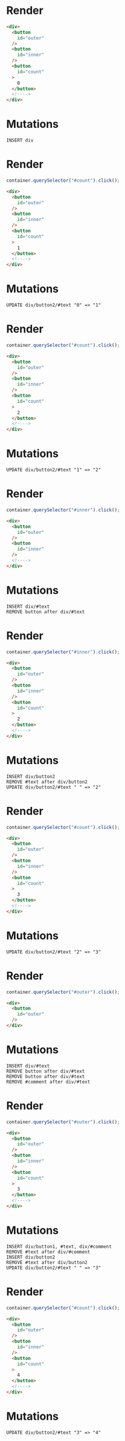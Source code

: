# Render
```html
<div>
  <button
    id="outer"
  />
  <button
    id="inner"
  />
  <button
    id="count"
  >
    0
  </button>
  <!---->
</div>
```

# Mutations
```
INSERT div
```

# Render
```js
container.querySelector("#count").click();
```
```html
<div>
  <button
    id="outer"
  />
  <button
    id="inner"
  />
  <button
    id="count"
  >
    1
  </button>
  <!---->
</div>
```

# Mutations
```
UPDATE div/button2/#text "0" => "1"
```

# Render
```js
container.querySelector("#count").click();
```
```html
<div>
  <button
    id="outer"
  />
  <button
    id="inner"
  />
  <button
    id="count"
  >
    2
  </button>
  <!---->
</div>
```

# Mutations
```
UPDATE div/button2/#text "1" => "2"
```

# Render
```js
container.querySelector("#inner").click();
```
```html
<div>
  <button
    id="outer"
  />
  <button
    id="inner"
  />
  <!---->
</div>
```

# Mutations
```
INSERT div/#text
REMOVE button after div/#text
```

# Render
```js
container.querySelector("#inner").click();
```
```html
<div>
  <button
    id="outer"
  />
  <button
    id="inner"
  />
  <button
    id="count"
  >
    2
  </button>
  <!---->
</div>
```

# Mutations
```
INSERT div/button2
REMOVE #text after div/button2
UPDATE div/button2/#text " " => "2"
```

# Render
```js
container.querySelector("#count").click();
```
```html
<div>
  <button
    id="outer"
  />
  <button
    id="inner"
  />
  <button
    id="count"
  >
    3
  </button>
  <!---->
</div>
```

# Mutations
```
UPDATE div/button2/#text "2" => "3"
```

# Render
```js
container.querySelector("#outer").click();
```
```html
<div>
  <button
    id="outer"
  />
</div>
```

# Mutations
```
INSERT div/#text
REMOVE button after div/#text
REMOVE button after div/#text
REMOVE #comment after div/#text
```

# Render
```js
container.querySelector("#outer").click();
```
```html
<div>
  <button
    id="outer"
  />
  <button
    id="inner"
  />
  <button
    id="count"
  >
    3
  </button>
  <!---->
</div>
```

# Mutations
```
INSERT div/button1, #text, div/#comment
REMOVE #text after div/#comment
INSERT div/button2
REMOVE #text after div/button2
UPDATE div/button2/#text " " => "3"
```

# Render
```js
container.querySelector("#count").click();
```
```html
<div>
  <button
    id="outer"
  />
  <button
    id="inner"
  />
  <button
    id="count"
  >
    4
  </button>
  <!---->
</div>
```

# Mutations
```
UPDATE div/button2/#text "3" => "4"
```